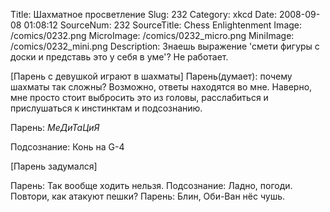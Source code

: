 Title: Шахматное просветление 
Slug: 232 
Category: xkcd 
Date: 2008-09-08 01:08:12 
SourceNum: 232 
SourceTitle: Chess Enlightenment 
Image: /comics/0232.png 
MicroImage: /comics/0232_micro.png 
MiniImage: /comics/0232_mini.png 
Description: Знаешь выражение 'смети фигуры с доски и представь это у себя в уме'? Не работает. 

[Парень с девушкой играют в шахматы]
Парень(думает): почему шахматы так сложны? Возможно, ответы находятся во
мне. Наверно, мне просто стоит выбросить это из головы, расслабиться и прислушаться к инстинктам и подсознанию.

Парень: *МеДиТаЦиЯ*

Подсознание: Конь на G-4

[Парень задумался]

Парень: Так вообще ходить нельзя.
Подсознание: Ладно, погоди. Повтори, как атакуют пешки?
Парень: Блин, Оби-Ван нёс чушь.